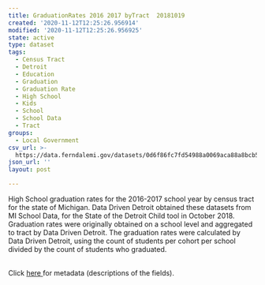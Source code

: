 ```yaml
---
title: GraduationRates 2016 2017 byTract  20181019
created: '2020-11-12T12:25:26.956914'
modified: '2020-11-12T12:25:26.956925'
state: active
type: dataset
tags:
  - Census Tract
  - Detroit
  - Education
  - Graduation
  - Graduation Rate
  - High School
  - Kids
  - School
  - School Data
  - Tract
groups:
  - Local Government
csv_url: >-
  https://data.ferndalemi.gov/datasets/0d6f86fc7fd54988a0069aca88a8bcb5_0.csv?outSR=%7B%22latestWkid%22%3A2898%2C%22wkid%22%3A2898%7D
json_url: ''
layout: post

---
```

High School graduation rates for the 2016-2017 school year by census tract for the state of Michigan. Data Driven Detroit obtained these datasets from MI School Data, for the State of the Detroit Child tool in October 2018. Graduation rates were originally obtained on a school level and aggregated to tract by Data Driven Detroit. The graduation rates were calculated by Data Driven Detroit, using the count of students per cohort per school divided by the count of students who graduated.<div><br /></div><div>Click <a href='http://www.datadrivendetroit.org/metadata/GraduationRate_byTract_2016_2017_Metadata__20181022.xlsx' target='_blank'>here </a>for metadata (descriptions of the fields).<br /></div>
